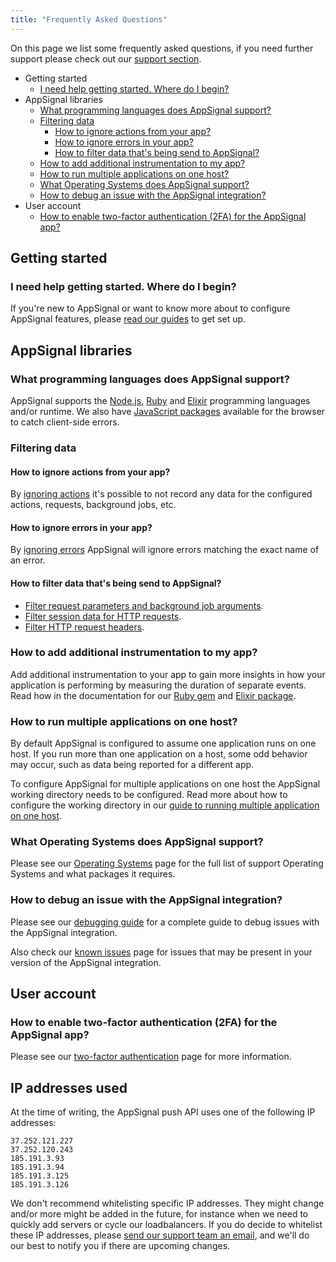 ```yaml
---
title: "Frequently Asked Questions"
---
```


On this page we list some frequently asked questions, if you need further support please check out our [support section](/support/).

- Getting started
  - [I need help getting started. Where do I begin?](#i-need-help-getting-started-where-do-i-begin)
- AppSignal libraries
  - [What programming languages does AppSignal support?](#what-programming-languages-does-appsignal-support)
  - [Filtering data](#filtering-data)
      - [How to ignore actions from your app?](#how-to-ignore-actions-from-your-app)
      - [How to ignore errors in your app?](#how-to-ignore-errors-in-your-app)
      - [How to filter data that's being send to AppSignal?](#how-to-filter-data-thats-being-send-to-appsignal)
  - [How to add additional instrumentation to my app?](#how-to-add-additional-instrumentation-to-my-app)
  - [How to run multiple applications on one host?](#how-to-run-multiple-applications-on-one-host)
  - [What Operating Systems does AppSignal support?](#what-operating-systems-does-appsignal-support)
  - [How to debug an issue with the AppSignal integration?](#how-to-debug-an-issue-with-the-appsignal-integration)
- User account
  - [How to enable two-factor authentication (2FA) for the AppSignal app?](#how-to-enable-two-factor-authentication-2fa-for-the-appsignal-app)

## Getting started

### I need help getting started. Where do I begin?

If you're new to AppSignal or want to know more about to configure AppSignal features, please [read our guides](/guides/) to get set up.

## AppSignal libraries

### What programming languages does AppSignal support?

AppSignal supports the [Node.js](https://nodejs.dev), [Ruby](https://www.ruby-lang.org/en/) and [Elixir](https://elixir-lang.org/) programming languages and/or runtime. We also have [JavaScript packages](/front-end) available for the browser to catch client-side errors.

### Filtering data

#### How to ignore actions from your app?

By [ignoring actions](/guides/filter-data/ignore-actions.html) it's possible to not record any data for the configured actions, requests, background jobs, etc.

#### How to ignore errors in your app?

By [ignoring errors](/guides/filter-data/ignore-errors.html) AppSignal will ignore errors matching the exact name of an error.

#### How to filter data that's being send to AppSignal?

- [Filter request parameters and background job arguments](/guides/filter-data/filter-parameters.html).
- [Filter session data for HTTP requests](/guides/filter-data/filter-session-data.html).
- [Filter HTTP request headers](/guides/filter-data/filter-headers.html).

### How to add additional instrumentation to my app?

Add additional instrumentation to your app to gain more insights in how your application is performing by measuring the duration of separate events. Read how in the documentation for our [Ruby gem](/ruby/instrumentation/instrumentation.html) and [Elixir package](/elixir/instrumentation/instrumentation.html).

### How to run multiple applications on one host?

By default AppSignal is configured to assume one application runs on one host. If you run more than one application on a host, some odd behavior may occur, such as data being reported for a different app.

To configure AppSignal for multiple applications on one host the AppSignal working directory needs to be configured. Read more about how to configure the working directory in our [guide to running multiple application on one host](/guides/application/multiple-applications-on-one-host.html).

### What Operating Systems does AppSignal support?

Please see our [Operating Systems](/support/operating-systems.html) page for the full list of support Operating Systems and what packages it requires.

### How to debug an issue with the AppSignal integration?

Please see our [debugging guide](/support/debugging.html) for a complete guide to debug issues with the AppSignal integration.

Also check our [known issues](/support/known-issues.html) page for issues that may be present in your version of the AppSignal integration.

## User account

### How to enable two-factor authentication (2FA) for the AppSignal app?

Please see our [two-factor authentication](/user-account/two-factor-authentication.html) page for more information.

## IP addresses used

At the time of writing, the AppSignal push API uses one of the following IP addresses:

```
37.252.121.227
37.252.120.243
185.191.3.93
185.191.3.94
185.191.3.125
185.191.3.126
```

We don't recommend whitelisting specific IP addresses. They might change and/or more might be added in the future, for instance when we need to quickly add servers or cycle our loadbalancers. If you do decide to whitelist these IP addresses, please [send our support team an email](mailto:support@appsignal.com), and we'll do our best to notify you if there are upcoming changes.
